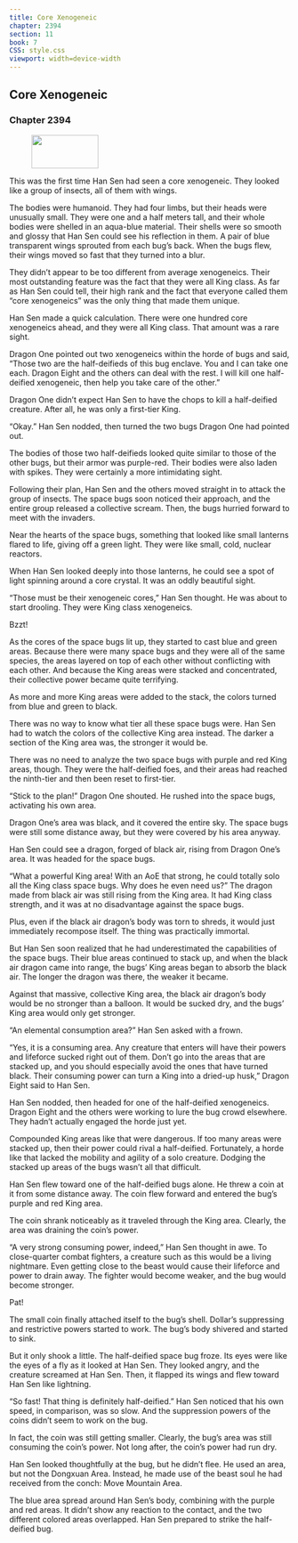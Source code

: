 ```yaml
---
title: Core Xenogeneic
chapter: 2394
section: 11
book: 7
CSS: style.css
viewport: width=device-width
---
```


## Core Xenogeneic

### Chapter 2394

<figure>
	<img src="../Images/gem.gif" alt="" id="gem" width="120" height="60" />
</figure>

This was the first time Han Sen had seen a core xenogeneic. They looked like a group of insects, all of them with wings.

The bodies were humanoid. They had four limbs, but their heads were unusually small. They were one and a half meters tall, and their whole bodies were shelled in an aqua-blue material. Their shells were so smooth and glossy that Han Sen could see his reflection in them. A pair of blue transparent wings sprouted from each bug’s back. When the bugs flew, their wings moved so fast that they turned into a blur.

They didn’t appear to be too different from average xenogeneics. Their most outstanding feature was the fact that they were all King class. As far as Han Sen could tell, their high rank and the fact that everyone called them “core xenogeneics” was the only thing that made them unique.

Han Sen made a quick calculation. There were one hundred core xenogeneics ahead, and they were all King class. That amount was a rare sight.

Dragon One pointed out two xenogeneics within the horde of bugs and said, “Those two are the half-deifieds of this bug enclave. You and I can take one each. Dragon Eight and the others can deal with the rest. I will kill one half-deified xenogeneic, then help you take care of the other.”

Dragon One didn’t expect Han Sen to have the chops to kill a half-deified creature. After all, he was only a first-tier King.

“Okay.” Han Sen nodded, then turned the two bugs Dragon One had pointed out.

The bodies of those two half-deifieds looked quite similar to those of the other bugs, but their armor was purple-red. Their bodies were also laden with spikes. They were certainly a more intimidating sight.

Following their plan, Han Sen and the others moved straight in to attack the group of insects. The space bugs soon noticed their approach, and the entire group released a collective scream. Then, the bugs hurried forward to meet with the invaders.

Near the hearts of the space bugs, something that looked like small lanterns flared to life, giving off a green light. They were like small, cold, nuclear reactors.

When Han Sen looked deeply into those lanterns, he could see a spot of light spinning around a core crystal. It was an oddly beautiful sight.

“Those must be their xenogeneic cores,” Han Sen thought. He was about to start drooling. They were King class xenogeneics.

Bzzt!

As the cores of the space bugs lit up, they started to cast blue and green areas. Because there were many space bugs and they were all of the same species, the areas layered on top of each other without conflicting with each other. And because the King areas were stacked and concentrated, their collective power became quite terrifying.

As more and more King areas were added to the stack, the colors turned from blue and green to black.

There was no way to know what tier all these space bugs were. Han Sen had to watch the colors of the collective King area instead. The darker a section of the King area was, the stronger it would be.

There was no need to analyze the two space bugs with purple and red King areas, though. They were the half-deified foes, and their areas had reached the ninth-tier and then been reset to first-tier.

“Stick to the plan!” Dragon One shouted. He rushed into the space bugs, activating his own area.

Dragon One’s area was black, and it covered the entire sky. The space bugs were still some distance away, but they were covered by his area anyway.

Han Sen could see a dragon, forged of black air, rising from Dragon One’s area. It was headed for the space bugs.

“What a powerful King area! With an AoE that strong, he could totally solo all the King class space bugs. Why does he even need us?” The dragon made from black air was still rising from the King area. It had King class strength, and it was at no disadvantage against the space bugs.

Plus, even if the black air dragon’s body was torn to shreds, it would just immediately recompose itself. The thing was practically immortal.

But Han Sen soon realized that he had underestimated the capabilities of the space bugs. Their blue areas continued to stack up, and when the black air dragon came into range, the bugs’ King areas began to absorb the black air. The longer the dragon was there, the weaker it became.

Against that massive, collective King area, the black air dragon’s body would be no stronger than a balloon. It would be sucked dry, and the bugs’ King area would only get stronger.

“An elemental consumption area?” Han Sen asked with a frown.

“Yes, it is a consuming area. Any creature that enters will have their powers and lifeforce sucked right out of them. Don’t go into the areas that are stacked up, and you should especially avoid the ones that have turned black. Their consuming power can turn a King into a dried-up husk,” Dragon Eight said to Han Sen.

Han Sen nodded, then headed for one of the half-deified xenogeneics. Dragon Eight and the others were working to lure the bug crowd elsewhere. They hadn’t actually engaged the horde just yet.

Compounded King areas like that were dangerous. If too many areas were stacked up, then their power could rival a half-deified. Fortunately, a horde like that lacked the mobility and agility of a solo creature. Dodging the stacked up areas of the bugs wasn’t all that difficult.

Han Sen flew toward one of the half-deified bugs alone. He threw a coin at it from some distance away. The coin flew forward and entered the bug’s purple and red King area.

The coin shrank noticeably as it traveled through the King area. Clearly, the area was draining the coin’s power.

“A very strong consuming power, indeed,” Han Sen thought in awe. To close-quarter combat fighters, a creature such as this would be a living nightmare. Even getting close to the beast would cause their lifeforce and power to drain away. The fighter would become weaker, and the bug would become stronger.

Pat!

The small coin finally attached itself to the bug’s shell. Dollar’s suppressing and restrictive powers started to work. The bug’s body shivered and started to sink.

But it only shook a little. The half-deified space bug froze. Its eyes were like the eyes of a fly as it looked at Han Sen. They looked angry, and the creature screamed at Han Sen. Then, it flapped its wings and flew toward Han Sen like lightning.

“So fast! That thing is definitely half-deified.” Han Sen noticed that his own speed, in comparison, was so slow. And the suppression powers of the coins didn’t seem to work on the bug.

In fact, the coin was still getting smaller. Clearly, the bug’s area was still consuming the coin’s power. Not long after, the coin’s power had run dry.

Han Sen looked thoughtfully at the bug, but he didn’t flee. He used an area, but not the Dongxuan Area. Instead, he made use of the beast soul he had received from the conch: Move Mountain Area.

The blue area spread around Han Sen’s body, combining with the purple and red areas. It didn’t show any reaction to the contact, and the two different colored areas overlapped. Han Sen prepared to strike the half-deified bug.